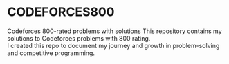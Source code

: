 # CODEFORCES800
Codeforces 800-rated problems with solutions
This repository contains my solutions to Codeforces problems with 800 rating.  
I created this repo to document my journey and growth in problem-solving and competitive programming.
